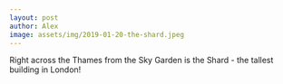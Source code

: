 ```yaml
---
layout: post
author: Alex
image: assets/img/2019-01-20-the-shard.jpeg
---
```


Right across the Thames from the Sky Garden is the Shard - the tallest building in London!
